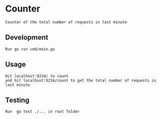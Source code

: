 #  Counter

```
Counter of the total number of requests in last minute
```

## Development
```
Run go run cmd/main.go

```

## Usage
```
Hit localhost:9234/ to count
and hit localhost:9234/count to get the total number of requests in last minute

```

## Testing

```
Run  go test ./... in root folder
```





